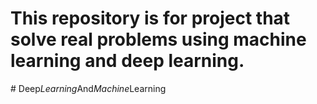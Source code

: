 ﻿# This repository is for project that solve real problems using machine learning and deep learning. 

#   D e e p _ L e a r n i n g _ A n d _ M a c h i n e _ L e a r n i n g  
 